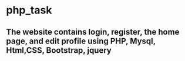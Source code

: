 # php_task
## The website contains login, register, the home page, and edit profile using PHP, Mysql, Html,CSS, Bootstrap, jquery
